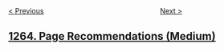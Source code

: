 <!--|This file generated by command(leetcode description); DO NOT EDIT.    |-->
<!--+----------------------------------------------------------------------+-->
<!--|@author    openset <openset.wang@gmail.com>                           |-->
<!--|@link      https://github.com/openset                                 |-->
<!--|@home      https://github.com/openset/leetcode                        |-->
<!--+----------------------------------------------------------------------+-->

[< Previous](https://github.com/openset/leetcode/tree/master/problems/minimum-moves-to-move-a-box-to-their-target-location "Minimum Moves to Move a Box to Their Target Location")
　　　　　　　　　　　　　　　　
[Next >](https://github.com/openset/leetcode/tree/master/problems/print-immutable-linked-list-in-reverse "Print Immutable Linked List in Reverse")

## [1264. Page Recommendations (Medium)](https://leetcode.com/problems/page-recommendations "")


